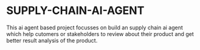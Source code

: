# SUPPLY-CHAIN-AI-AGENT
This ai agent based project focusses on build an supply chain ai agent which help cutomers or stakeholders to review about their product and get better result analysis of the product.
